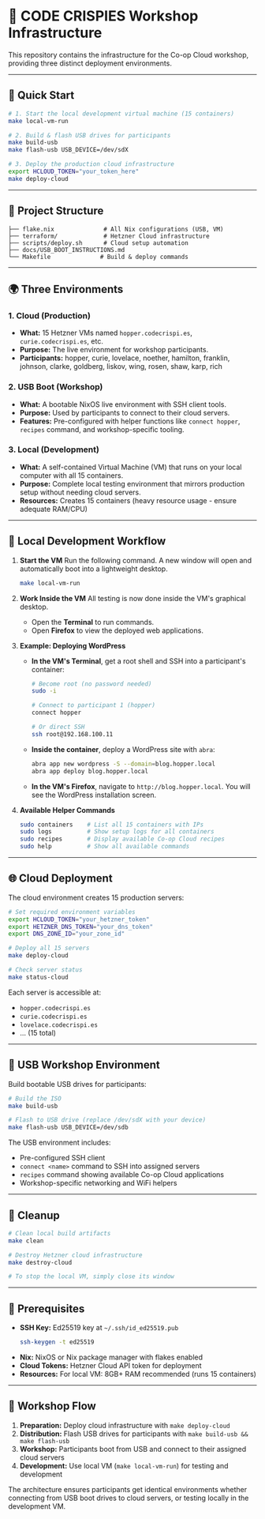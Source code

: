# 🍪 CODE CRISPIES Workshop Infrastructure

This repository contains the infrastructure for the Co-op Cloud workshop, providing three distinct deployment environments.

---
## 🚀 Quick Start

```bash
# 1. Start the local development virtual machine (15 containers)
make local-vm-run

# 2. Build & flash USB drives for participants
make build-usb
make flash-usb USB_DEVICE=/dev/sdX

# 3. Deploy the production cloud infrastructure
export HCLOUD_TOKEN="your_token_here"
make deploy-cloud
```

---

## 📁 Project Structure

```
├── flake.nix              # All Nix configurations (USB, VM)
├── terraform/             # Hetzner Cloud infrastructure
├── scripts/deploy.sh      # Cloud setup automation
├── docs/USB_BOOT_INSTRUCTIONS.md
└── Makefile              # Build & deploy commands
```

---

## 🌍 Three Environments

### 1. Cloud (Production)

- **What:** 15 Hetzner VMs named `hopper.codecrispi.es`, `curie.codecrispi.es`, etc.
- **Purpose:** The live environment for workshop participants.
- **Participants:** hopper, curie, lovelace, noether, hamilton, franklin, johnson, clarke, goldberg, liskov, wing, rosen, shaw, karp, rich

### 2. USB Boot (Workshop)

- **What:** A bootable NixOS live environment with SSH client tools.
- **Purpose:** Used by participants to connect to their cloud servers.
- **Features:** Pre-configured with helper functions like `connect hopper`, `recipes` command, and workshop-specific tooling.

### 3. Local (Development)

- **What:** A self-contained Virtual Machine (VM) that runs on your local computer with all 15 containers.
- **Purpose:** Complete local testing environment that mirrors production setup without needing cloud servers.
- **Resources:** Creates 15 containers (heavy resource usage - ensure adequate RAM/CPU)

---

## 🔧 Local Development Workflow

1. **Start the VM**
   Run the following command. A new window will open and automatically boot into a lightweight desktop.

   ```bash
   make local-vm-run
   ```

2. **Work Inside the VM**
   All testing is now done inside the VM's graphical desktop.

   * Open the **Terminal** to run commands.
   * Open **Firefox** to view the deployed web applications.

3. **Example: Deploying WordPress**

   * **In the VM's Terminal**, get a root shell and SSH into a participant's container:
     ```bash
     # Become root (no password needed)
     sudo -i

     # Connect to participant 1 (hopper)
     connect hopper

     # Or direct SSH
     ssh root@192.168.100.11
     ```
   * **Inside the container**, deploy a WordPress site with `abra`:
     ```bash
     abra app new wordpress -S --domain=blog.hopper.local
     abra app deploy blog.hopper.local
     ```
   * **In the VM's Firefox**, navigate to `http://blog.hopper.local`. You will see the WordPress installation screen.

4. **Available Helper Commands**
   ```bash
   sudo containers    # List all 15 containers with IPs
   sudo logs          # Show setup logs for all containers  
   sudo recipes       # Display available Co-op Cloud recipes
   sudo help          # Show all available commands
   ```

---

## 🌐 Cloud Deployment

The cloud environment creates 15 production servers:

```bash
# Set required environment variables
export HCLOUD_TOKEN="your_hetzner_token"
export HETZNER_DNS_TOKEN="your_dns_token"  
export DNS_ZONE_ID="your_zone_id"

# Deploy all 15 servers
make deploy-cloud

# Check server status
make status-cloud
```

Each server is accessible at:
- `hopper.codecrispi.es`
- `curie.codecrispi.es`
- `lovelace.codecrispi.es`
- ... (15 total)

---

## 💾 USB Workshop Environment

Build bootable USB drives for participants:

```bash
# Build the ISO
make build-usb

# Flash to USB drive (replace /dev/sdX with your device)
make flash-usb USB_DEVICE=/dev/sdb
```

The USB environment includes:
- Pre-configured SSH client
- `connect <name>` command to SSH into assigned servers
- `recipes` command showing available Co-op Cloud applications
- Workshop-specific networking and WiFi helpers

---

## 🧹 Cleanup

```bash
# Clean local build artifacts
make clean

# Destroy Hetzner cloud infrastructure  
make destroy-cloud

# To stop the local VM, simply close its window
```

---

## 🔑 Prerequisites

- **SSH Key:** Ed25519 key at `~/.ssh/id_ed25519.pub`
  ```bash
  ssh-keygen -t ed25519
  ```
- **Nix:** NixOS or Nix package manager with flakes enabled
- **Cloud Tokens:** Hetzner Cloud API token for deployment
- **Resources:** For local VM: 8GB+ RAM recommended (runs 15 containers)

---

## 🎯 Workshop Flow

1. **Preparation:** Deploy cloud infrastructure with `make deploy-cloud`
2. **Distribution:** Flash USB drives for participants with `make build-usb && make flash-usb`  
3. **Workshop:** Participants boot from USB and connect to their assigned cloud servers
4. **Development:** Use local VM (`make local-vm-run`) for testing and development

The architecture ensures participants get identical environments whether connecting from USB boot drives to cloud servers, or testing locally in the development VM.
